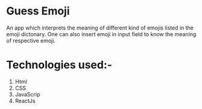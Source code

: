 # Guess Emoji

An app which interprets the meaning of different kind of emojis listed in the emoji dictonary. One can also insert emoji in input field to know the meaning of respective emoji.

# Technologies used:-
1. Html
2. CSS
3. JavaScrip
4. ReactJs
